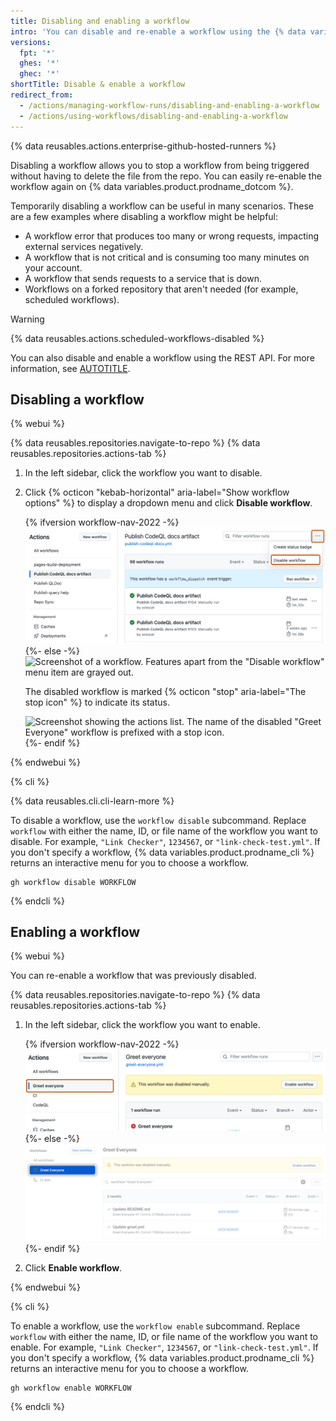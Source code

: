 ```yaml
---
title: Disabling and enabling a workflow
intro: 'You can disable and re-enable a workflow using the {% data variables.product.prodname_dotcom %} UI, the REST API, or {% data variables.product.prodname_cli %}.'
versions:
  fpt: '*'
  ghes: '*'
  ghec: '*'
shortTitle: Disable & enable a workflow
redirect_from:
  - /actions/managing-workflow-runs/disabling-and-enabling-a-workflow
  - /actions/using-workflows/disabling-and-enabling-a-workflow
---
```


{% data reusables.actions.enterprise-github-hosted-runners %}

Disabling a workflow allows you to stop a workflow from being triggered without having to delete the file from the repo. You can easily re-enable the workflow again on {% data variables.product.prodname_dotcom %}.

Temporarily disabling a workflow can be useful in many scenarios. These are a few examples where disabling a workflow might be helpful:

* A workflow error that produces too many or wrong requests, impacting external services negatively.
* A workflow that is not critical and is consuming too many minutes on your account.
* A workflow that sends requests to a service that is down.
* Workflows on a forked repository that aren't needed (for example, scheduled workflows).

> [!WARNING]
> {% data reusables.actions.scheduled-workflows-disabled %}

You can also disable and enable a workflow using the REST API. For more information, see [AUTOTITLE](/rest/actions/workflows).

## Disabling a workflow

{% webui %}

{% data reusables.repositories.navigate-to-repo %}
{% data reusables.repositories.actions-tab %}
1. In the left sidebar, click the workflow you want to disable.
1. Click {% octicon "kebab-horizontal" aria-label="Show workflow options" %} to display a dropdown menu and click **Disable workflow**.

   {% ifversion workflow-nav-2022 -%}
   ![Screenshot of a workflow. The "Show workflow options" button, shown with a kebab icon, and the "Disable workflow" menu item are outlined in orange.](/assets/images/help/repository/actions-disable-workflow-2022.png)
   {%- else -%}
   ![Screenshot of a workflow. Features apart from the "Disable workflow" menu item are grayed out.](/assets/images/help/repository/actions-disable-workflow.png)

   The disabled workflow is marked {% octicon "stop" aria-label="The stop icon" %} to indicate its status.

   ![Screenshot showing the actions list. The name of the disabled "Greet Everyone" workflow is prefixed with a stop icon.](/assets/images/help/repository/actions-find-disabled-workflow.png)
   {%- endif %}

{% endwebui %}

{% cli %}

{% data reusables.cli.cli-learn-more %}

To disable a workflow, use the `workflow disable` subcommand. Replace `workflow` with either the name, ID, or file name of the workflow you want to disable. For example, `"Link Checker"`, `1234567`, or `"link-check-test.yml"`. If you don't specify a workflow, {% data variables.product.prodname_cli %} returns an interactive menu for you to choose a workflow.

```shell
gh workflow disable WORKFLOW
```

{% endcli %}

## Enabling a workflow

{% webui %}

You can re-enable a workflow that was previously disabled.

{% data reusables.repositories.navigate-to-repo %}
{% data reusables.repositories.actions-tab %}
1. In the left sidebar, click the workflow you want to enable.

   {% ifversion workflow-nav-2022 -%}
   ![Screenshot of the "Actions" page. In the left sidebar, a workflow name is highlighted with an outline in dark orange.](/assets/images/help/repository/actions-select-disabled-workflow-2022.png)
   {%- else -%}
   ![Screenshot of the "Actions" page. Features are grayed out apart from one workflow name in the left sidebar.](/assets/images/help/repository/actions-select-disabled-workflow.png)
   {%- endif %}
1. Click **Enable workflow**.

{% endwebui %}

{% cli %}

To enable a workflow, use the `workflow enable` subcommand. Replace `workflow` with either the name, ID, or file name of the workflow you want to enable. For example, `"Link Checker"`, `1234567`, or `"link-check-test.yml"`. If you don't specify a workflow, {% data variables.product.prodname_cli %} returns an interactive menu for you to choose a workflow.

```shell
gh workflow enable WORKFLOW
```

{% endcli %}
